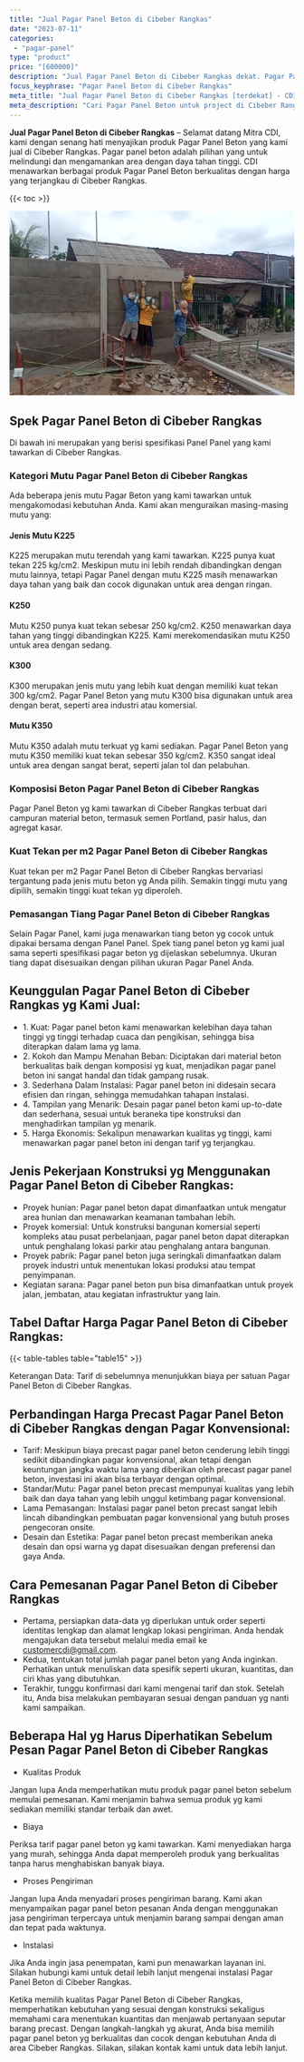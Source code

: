 ```yaml
---
title: "Jual Pagar Panel Beton di Cibeber Rangkas"
date: "2023-07-11"
categories:
 - "pagar-panel"
type: "product"
price: "[600000]"
description: "Jual Pagar Panel Beton di Cibeber Rangkas dekat. Pagar Panel Beton ini sering diaplikasikan dalam proyek pembangunan sebagai pembatas pengamanan lahan yang tahan lama dan berkualitas. Kontak kami untuk mendapatkan informasi lebih lanjut."
focus_keyphrase: "Pagar Panel Beton di Cibeber Rangkas"
meta_title: "Jual Pagar Panel Beton di Cibeber Rangkas [terdekat] - CDI"
meta_description: "Cari Pagar Panel Beton untuk project di Cibeber Rangkas? Kami menyediakan Pagar Panel Beton yang berkualitas untuk pembatas lahan. Segera dapatkan penawaran terbaik sekarang."
---
```


**Jual Pagar Panel Beton di Cibeber Rangkas** – Selamat datang Mitra CDI, kami dengan senang hati menyajikan produk Pagar Panel Beton yang kami jual di Cibeber Rangkas. Pagar panel beton adalah pilihan yang untuk melindungi dan mengamankan area dengan daya tahan tinggi. CDI menawarkan berbagai produk Pagar Panel Beton berkualitas dengan harga yang terjangkau di Cibeber Rangkas.

{{< toc >}}

![Jual Pagar Panel Beton di Cibeber Rangkas](/images/pagar-panel/pagar-panel-22.jpg)

## Spek Pagar Panel Beton di Cibeber Rangkas

Di bawah ini merupakan yang berisi spesifikasi Panel Panel yang kami tawarkan di Cibeber Rangkas.

### Kategori Mutu Pagar Panel Beton di Cibeber Rangkas

Ada beberapa jenis mutu Pagar Beton yang kami tawarkan untuk mengakomodasi kebutuhan Anda. Kami akan menguraikan masing-masing mutu yang:

#### Jenis Mutu K225

K225 merupakan mutu terendah yang kami tawarkan. K225 punya kuat tekan 225 kg/cm2. Meskipun mutu ini lebih rendah dibandingkan dengan mutu lainnya, tetapi Pagar Panel dengan mutu K225 masih menawarkan daya tahan yang baik dan cocok digunakan untuk area dengan ringan.

#### K250

Mutu K250 punya kuat tekan sebesar 250 kg/cm2. K250 menawarkan daya tahan yang tinggi dibandingkan K225. Kami merekomendasikan mutu K250 untuk area dengan sedang.

#### K300

K300 merupakan jenis mutu yang lebih kuat dengan memiliki kuat tekan 300 kg/cm2. Pagar Panel Beton yang mutu K300 bisa digunakan untuk area dengan berat, seperti area industri atau komersial.

#### Mutu K350

Mutu K350 adalah mutu terkuat yg kami sediakan. Pagar Panel Beton yang mutu K350 memiliki kuat tekan sebesar 350 kg/cm2. K350 sangat ideal untuk area dengan sangat berat, seperti jalan tol dan pelabuhan.

### Komposisi Beton Pagar Panel Beton di Cibeber Rangkas

Pagar Panel Beton yg kami tawarkan di Cibeber Rangkas terbuat dari campuran material beton, termasuk semen Portland, pasir halus, dan agregat kasar.

### Kuat Tekan per m2 Pagar Panel Beton di Cibeber Rangkas

Kuat tekan per m2 Pagar Panel Beton di Cibeber Rangkas bervariasi tergantung pada jenis mutu beton yg Anda pilih. Semakin tinggi mutu yang dipilih, semakin tinggi kuat tekan yg diperoleh.

### Pemasangan Tiang Pagar Panel Beton di Cibeber Rangkas

Selain Pagar Panel, kami juga menawarkan tiang beton yg cocok untuk dipakai bersama dengan Panel Panel. Spek tiang panel beton yg kami jual sama seperti spesifikasi pagar beton yg dijelaskan sebelumnya. Ukuran tiang dapat disesuaikan dengan pilihan ukuran Pagar Panel Anda.

## Keunggulan Pagar Panel Beton di Cibeber Rangkas yg Kami Jual:

*   1\. Kuat: Pagar panel beton kami menawarkan kelebihan daya tahan tinggi yg tinggi terhadap cuaca dan pengikisan, sehingga bisa diterapkan dalam lama yg lama.
*   2\. Kokoh dan Mampu Menahan Beban: Diciptakan dari material beton berkualitas baik dengan komposisi yg kuat, menjadikan pagar panel beton ini sangat handal dan tidak gampang rusak.
*   3\. Sederhana Dalam Instalasi: Pagar panel beton ini didesain secara efisien dan ringan, sehingga memudahkan tahapan instalasi.
*   4\. Tampilan yang Menarik: Desain pagar panel beton kami up-to-date dan sederhana, sesuai untuk beraneka tipe konstruksi dan menghadirkan tampilan yg menarik.
*   5\. Harga Ekonomis: Sekalipun menawarkan kualitas yg tinggi, kami menawarkan pagar panel beton ini dengan tarif yg terjangkau.

## Jenis Pekerjaan Konstruksi yg Menggunakan Pagar Panel Beton di Cibeber Rangkas:

*   Proyek hunian: Pagar panel beton dapat dimanfaatkan untuk mengatur area hunian dan menawarkan keamanan tambahan lebih.
*   Proyek komersial: Untuk konstruksi bangunan komersial seperti kompleks atau pusat perbelanjaan, pagar panel beton dapat diterapkan untuk penghalang lokasi parkir atau penghalang antara bangunan.
*   Proyek pabrik: Pagar panel beton juga seringkali dimanfaatkan dalam proyek industri untuk menentukan lokasi produksi atau tempat penyimpanan.
*   Kegiatan sarana: Pagar panel beton pun bisa dimanfaatkan untuk proyek jalan, jembatan, atau kegiatan infrastruktur yang lain.

## Tabel Daftar Harga Pagar Panel Beton di Cibeber Rangkas:

{{< table-tables table="table15" >}}

Keterangan Data: Tarif di sebelumnya menunjukkan biaya per satuan Pagar Panel Beton di Cibeber Rangkas.

## Perbandingan Harga Precast Pagar Panel Beton di Cibeber Rangkas dengan Pagar Konvensional:

*   Tarif: Meskipun biaya precast pagar panel beton cenderung lebih tinggi sedikit dibandingkan pagar konvensional, akan tetapi dengan keuntungan jangka waktu lama yang diberikan oleh precast pagar panel beton, investasi ini akan bisa terbayar dengan optimal.
*   Standar/Mutu: Pagar panel beton precast mempunyai kualitas yang lebih baik dan daya tahan yang lebih unggul ketimbang pagar konvensional.
*   Lama Pemasangan: Instalasi pagar panel beton precast sangat lebih lincah dibandingkan pembuatan pagar konvensional yang butuh proses pengecoran onsite.
*   Desain dan Estetika: Pagar panel beton precast memberikan aneka desain dan opsi warna yg dapat disesuaikan dengan preferensi dan gaya Anda.

## Cara Pemesanan Pagar Panel Beton di Cibeber Rangkas

*   Pertama, persiapkan data-data yg diperlukan untuk order seperti identitas lengkap dan alamat lengkap lokasi pengiriman. Anda hendak mengajukan data tersebut melalui media email ke customercdi@gmail.com.
*   Kedua, tentukan total jumlah pagar panel beton yang Anda inginkan. Perhatikan untuk menuliskan data spesifik seperti ukuran, kuantitas, dan ciri khas yang dibutuhkan.
*   Terakhir, tunggu konfirmasi dari kami mengenai tarif dan stok. Setelah itu, Anda bisa melakukan pembayaran sesuai dengan panduan yg nanti kami sampaikan.

## Beberapa Hal yg Harus Diperhatikan Sebelum Pesan Pagar Panel Beton di Cibeber Rangkas

*   Kualitas Produk

Jangan lupa Anda memperhatikan mutu produk pagar panel beton sebelum memulai pemesanan. Kami menjamin bahwa semua produk yg kami sediakan memiliki standar terbaik dan awet.
*   Biaya

Periksa tarif pagar panel beton yg kami tawarkan. Kami menyediakan harga yang murah, sehingga Anda dapat memperoleh produk yang berkualitas tanpa harus menghabiskan banyak biaya.
*   Proses Pengiriman

Jangan lupa Anda menyadari proses pengiriman barang. Kami akan menyampaikan pagar panel beton pesanan Anda dengan menggunakan jasa pengiriman terpercaya untuk menjamin barang sampai dengan aman dan tepat pada waktunya.
*   Instalasi

Jika Anda ingin jasa penempatan, kami pun menawarkan layanan ini. Silakan hubungi kami untuk detail lebih lanjut mengenai instalasi Pagar Panel Beton di Cibeber Rangkas.

Ketika memilih kualitas Pagar Panel Beton di Cibeber Rangkas, memperhatikan kebutuhan yang sesuai dengan konstruksi sekaligus memahami cara menentukan kuantitas dan menjawab pertanyaan seputar barang precast. Dengan langkah-langkah yg akurat, Anda bisa memilih pagar panel beton yg berkualitas dan cocok dengan kebutuhan Anda di area Cibeber Rangkas. Silakan, silakan kontak kami untuk data lebih lanjut.
